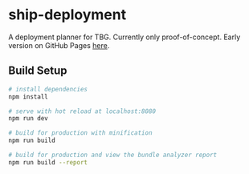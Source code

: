 # ship-deployment

A deployment planner for TBG. Currently only proof-of-concept.
Early version on GitHub Pages [here](https://onagravitashunt.github.io/tbg-deployment-planner/).

## Build Setup

``` bash
# install dependencies
npm install

# serve with hot reload at localhost:8080
npm run dev

# build for production with minification
npm run build

# build for production and view the bundle analyzer report
npm run build --report
```
